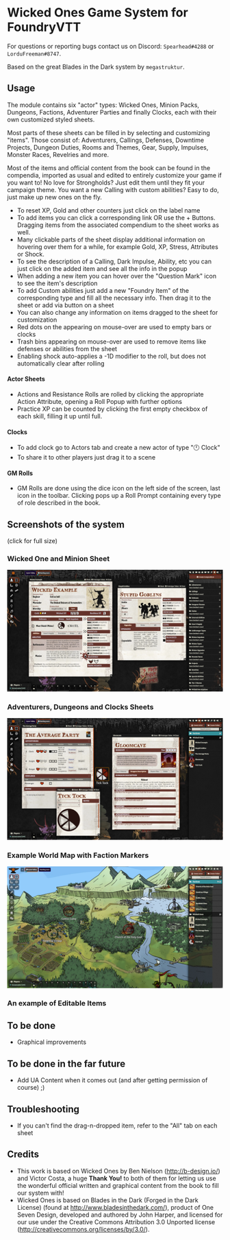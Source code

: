 # Wicked Ones Game System for FoundryVTT

For questions or reporting bugs contact us on Discord: `Spearhead#4288` or `LorduFreeman#8747`.

Based on the great Blades in the Dark system by `megastruktur`.

## Usage
The module contains six "actor" types: Wicked Ones, Minion Packs, Dungeons, Factions, Adventurer Parties and finally Clocks, each with their own customized styled sheets.

Most parts of these sheets can be filled in by selecting and customizing "items". Those consist of: Adventurers, Callings, Defenses, Downtime Projects, Dungeon Duties, Rooms and Themes, Gear, Supply, Impulses, Monster Races, Revelries and more.

Most of the items and official content from the book can be found in the compendia, imported as usual and edited to entirely customize your game if you want to! No love for Strongholds? Just edit them until they fit your campaign theme. You want a new Calling with custom abilities? Easy to do, just make up new ones on the fly.

- To reset XP, Gold and other counters just click on the label name
- To add items you can click a corresponding link OR use the + Buttons. Dragging items from the associated compendium to the sheet works as well.
- Many clickable parts of the sheet display additional information on hovering over them for a while, for example Gold, XP, Stress, Attributes or Shock.
- To see the description of a Calling, Dark Impulse, Ability, etc you can just click on the added item and see all the info in the popup
- When adding a new item you can hover over the "Question Mark" icon to see the item's description
- To add Custom abilities just add a new "Foundry Item" of the corresponding type and fill all the necessary info. Then drag it to the sheet or add via button on a sheet
- You can also change any information on items dragged to the sheet for customization
- Red dots on the appearing on mouse-over are used to empty bars or clocks
- Trash bins appearing on mouse-over are used to remove items like defenses or abilities from the sheet
- Enabling shock auto-applies a -1D modifier to the roll, but does not automatically clear after rolling
#### Actor Sheets
- Actions and Resistance Rolls are rolled by clicking the appropriate Action Attribute, opening a Roll Popup with further options
- Practice XP can be counted by clicking the first empty checkbox of each skill, filling it up until full.
#### Clocks
- To add clock go to Actors tab and create a new actor of type "🕛 Clock"
- To share it to other players just drag it to a scene
#### GM Rolls
- GM Rolls are done using the dice icon on the left side of the screen, last icon in the toolbar. Clicking pops up a Roll Prompt containing every type of role described in the book.

## Screenshots of the system
(click for full size)
### Wicked One and Minion Sheet
<img src =readme-images/wominionscompendia.png width =600px></img>
### Adventurers, Dungeons and Clocks Sheets
<img src =readme-images/othersheets.png width =600px></img>
### Example World Map with Faction Markers
<img src =readme-images/factions.png width =600px></img>
### An example of Editable Items

## To be done
- Graphical improvements

## To be done in the far future
- Add UA Content when it comes out (and after getting permission of course) ;)

## Troubleshooting
- If you can't find the drag-n-dropped item, refer to the "All" tab on each sheet

## Credits
- This work is based on Wicked Ones by Ben Nielson (http://b-design.io/) and Victor Costa, a huge **Thank You!** to both of them for letting us use the wonderful official written and graphical content from the book to fill our system with!
- Wicked Ones is based on Blades in the Dark (Forged in the Dark License) (found at http://www.bladesinthedark.com/), product of One Seven Design, developed and authored by John Harper, and licensed for our use under the Creative Commons Attribution 3.0 Unported license (http://creativecommons.org/licenses/by/3.0/).

